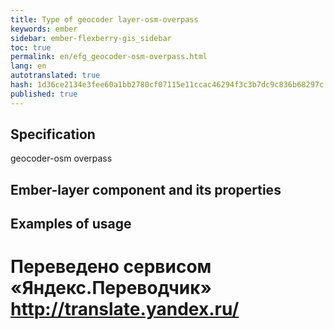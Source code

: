 ```yaml
--- 
title: Type of geocoder layer-osm-overpass 
keywords: ember 
sidebar: ember-flexberry-gis_sidebar 
toc: true 
permalink: en/efg_geocoder-osm-overpass.html 
lang: en 
autotranslated: true 
hash: 1d36ce2134e3fee60a1bb2780cf07115e11ccac46294f3c3b7dc9c836b68297c 
published: true 
--- 
```


## Specification 

geocoder-osm overpass 

## Ember-layer component and its properties 

## Examples of usage 



 # Переведено сервисом «Яндекс.Переводчик» http://translate.yandex.ru/